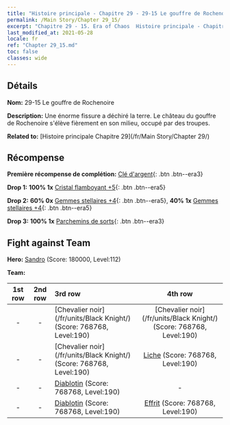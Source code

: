 ```yaml
---
title: "Histoire principale - Chapitre 29 - 29-15 Le gouffre de Rochenoire"
permalink: /Main Story/Chapter 29_15/
excerpt: "Chapitre 29 - 15. Era of Chaos  Histoire principale - Chapitre 29_15. 29-15 Le gouffre de Rochenoire"
last_modified_at: 2021-05-28
locale: fr
ref: "Chapter 29_15.md"
toc: false
classes: wide
---
```


## Détails

 **Nom:** 29-15 Le gouffre de Rochenoire

 **Description:** Une énorme fissure a déchiré la terre. Le château du gouffre de Rochenoire s'élève fièrement en son milieu, occupé par des troupes.

 **Related to:** [Histoire principale Chapitre 29](/fr/Main Story/Chapter 29/)

## Récompense

 **Première récompense de complétion:** [Clé d'argent](/ItemsFR/con_693/){: .btn .btn--era3}

 **Drop 1:** **100% 1x** [Cristal flamboyant +5](/ItemsFR/mat_101/){: .btn .btn--era5}

 **Drop 2:** **60% 0x** [Gemmes stellaires +4](/ItemsFR/mat_93/){: .btn .btn--era5}, **40% 1x** [Gemmes stellaires +4](/ItemsFR/mat_93/){: .btn .btn--era5}

 **Drop 3:** **100% 1x** [Parchemins de sorts](/ItemsFR/con_694/){: .btn .btn--era3}


## Fight against Team
 **Hero:** [Sandro](/fr/heroes/Sandro/) (Score: 180000, Level:112)

 **Team:**


  | 1st row | 2nd row | 3rd row | 4th row |
  |:----:|:----:|:----|:----:|
  | - | - | [Chevalier noir](/fr/units/Black Knight/) (Score: 768768, Level:190)  | [Chevalier noir](/fr/units/Black Knight/) (Score: 768768, Level:190)  |
  | - | - | [Chevalier noir](/fr/units/Black Knight/) (Score: 768768, Level:190)  | [Liche](/fr/units/Lich/) (Score: 768768, Level:190)  |
  | - | - | [Diablotin](/fr/units/Imp/) (Score: 768768, Level:190)  | - |
  | - | - | [Diablotin](/fr/units/Imp/) (Score: 768768, Level:190)  | [Effrit](/fr/units/Efreeti/) (Score: 768768, Level:190)  |


